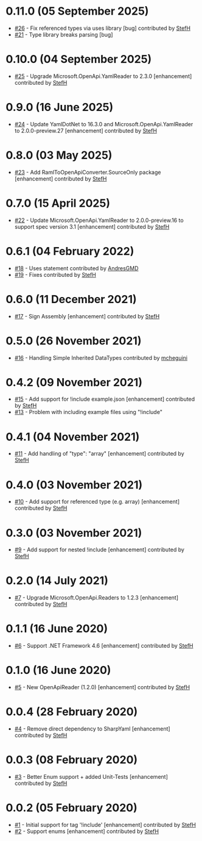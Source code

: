# 0.11.0 (05 September 2025)
- [#26](https://github.com/StefH/RamlToOpenApiConverter/pull/26) - Fix referenced types via uses library [bug] contributed by [StefH](https://github.com/StefH)
- [#21](https://github.com/StefH/RamlToOpenApiConverter/issues/21) - Type library breaks parsing [bug]

# 0.10.0 (04 September 2025)
- [#25](https://github.com/StefH/RamlToOpenApiConverter/pull/25) - Upgrade Microsoft.OpenApi.YamlReader to 2.3.0 [enhancement] contributed by [StefH](https://github.com/StefH)

# 0.9.0 (16 June 2025)
- [#24](https://github.com/StefH/RamlToOpenApiConverter/pull/24) - Update YamlDotNet to 16.3.0 and Microsoft.OpenApi.YamlReader to 2.0.0-preview.27 [enhancement] contributed by [StefH](https://github.com/StefH)

# 0.8.0 (03 May 2025)
- [#23](https://github.com/StefH/RamlToOpenApiConverter/pull/23) - Add RamlToOpenApiConverter.SourceOnly package [enhancement] contributed by [StefH](https://github.com/StefH)

# 0.7.0 (15 April 2025)
- [#22](https://github.com/StefH/RamlToOpenApiConverter/pull/22) - Update Microsoft.OpenApi.YamlReader to 2.0.0-preview.16 to support spec version 3.1 [enhancement] contributed by [StefH](https://github.com/StefH)

# 0.6.1 (04 February 2022)
- [#18](https://github.com/StefH/RamlToOpenApiConverter/pull/18) - Uses statement contributed by [AndresGMD](https://github.com/AndresGMD)
- [#19](https://github.com/StefH/RamlToOpenApiConverter/pull/19) - Fixes contributed by [StefH](https://github.com/StefH)

# 0.6.0 (11 December 2021)
- [#17](https://github.com/StefH/RamlToOpenApiConverter/pull/17) - Sign Assembly [enhancement] contributed by [StefH](https://github.com/StefH)

# 0.5.0 (26 November 2021)
- [#16](https://github.com/StefH/RamlToOpenApiConverter/pull/16) - Handling Simple Inherited DataTypes contributed by [mcheguini](https://github.com/mcheguini)

# 0.4.2 (09 November 2021)
- [#15](https://github.com/StefH/RamlToOpenApiConverter/pull/15) - Add support for !include example.json [enhancement] contributed by [StefH](https://github.com/StefH)
- [#13](https://github.com/StefH/RamlToOpenApiConverter/issues/13) - Problem with including example files using &quot;!include&quot;

# 0.4.1 (04 November 2021)
- [#11](https://github.com/StefH/RamlToOpenApiConverter/pull/11) - Add handling of &quot;type&quot;: &quot;array&quot; [enhancement] contributed by [StefH](https://github.com/StefH)

# 0.4.0 (03 November 2021)
- [#10](https://github.com/StefH/RamlToOpenApiConverter/pull/10) - Add support for referenced type (e.g. array) [enhancement] contributed by [StefH](https://github.com/StefH)

# 0.3.0 (03 November 2021)
- [#9](https://github.com/StefH/RamlToOpenApiConverter/pull/9) - Add support for nested !include [enhancement] contributed by [StefH](https://github.com/StefH)

# 0.2.0 (14 July 2021)
- [#7](https://github.com/StefH/RamlToOpenApiConverter/pull/7) - Upgrade Microsoft.OpenApi.Readers to 1.2.3 [enhancement] contributed by [StefH](https://github.com/StefH)

# 0.1.1 (16 June 2020)
- [#6](https://github.com/StefH/RamlToOpenApiConverter/pull/6) - Support .NET Framework 4.6 [enhancement] contributed by [StefH](https://github.com/StefH)

# 0.1.0 (16 June 2020)
- [#5](https://github.com/StefH/RamlToOpenApiConverter/pull/5) - New OpenApiReader (1.2.0) [enhancement] contributed by [StefH](https://github.com/StefH)

# 0.0.4 (28 February 2020)
- [#4](https://github.com/StefH/RamlToOpenApiConverter/pull/4) - Remove direct dependency to SharpYaml [enhancement] contributed by [StefH](https://github.com/StefH)

# 0.0.3 (08 February 2020)
- [#3](https://github.com/StefH/RamlToOpenApiConverter/pull/3) - Better Enum support + added Unit-Tests [enhancement] contributed by [StefH](https://github.com/StefH)

# 0.0.2 (05 February 2020)
- [#1](https://github.com/StefH/RamlToOpenApiConverter/pull/1) - Initial support for tag '!include' [enhancement] contributed by [StefH](https://github.com/StefH)
- [#2](https://github.com/StefH/RamlToOpenApiConverter/pull/2) - Support enums [enhancement] contributed by [StefH](https://github.com/StefH)

